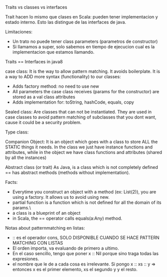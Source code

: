 Traits vs classes vs interfaces

Trait hacen lo mismo que clases en Scala: pueden tener implementacion y estado interno. Esto las distingue de las interfaces de java.

Limitaciones:
- Un trato no puede tener class parameters (parametros de constructor)
- Si llamamos a super, solo sabemos en tiempo de ejecucion cual es la implementacion que estamos llamando.

Traits == Interfaces in java8

case class:
It is the way to allow pattern matching. It avoids boilerplate. It is a way to ADD more syntax (functionality) to our classes:
- Adds factory method: no need to use new
- All parameters the case class receives (params for the constructor) are stored as a val class attributes
- Adds implementation for: toString, hashCode, equals, copy

Sealed class:
Are classes that can not be instantiated. They are used in case classes to avoid pattern matching of subclasses that you dont want, cause it could be a security problem.

Type class:

Companion Object:
It is an object which goes with a class to store ALL the STATIC things it needs. In the class we just have instance functions and attributes, while in the object we have class functions and attributes (shared by all the instances)

Abstract class (or trait)
As Java, is a class which is not completely defined == has abstract methods (methods without implementation).

Facts:
- Everytime you construct an object with a method (ex: List(2)), you are using a factory. It allows us to avoid using new.
- partial function is a function which is not defined for all the domain of its params.\
- a class is a blueprint of an object
- in Scala, the == operator calls equals(a:Any) method.


Notas about patternmatching en listas:
- :: es el operador cons, SOLO DISPONIBLE CUANDO SE HACE PATTERN MATCHING CON LISTAS
- El orden importa, va evaluando de primero a ultimo.
- En el caso sencillo, tengo que poner x :: Nil porque sino traga todas las expresiones.
- el nombre que le de a cada cosa es irrelevante. Si pongo x :: xs :: y => entonces x es el primer elemento, xs el segundo y y el resto.
